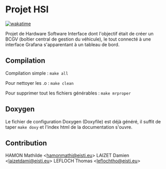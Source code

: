 # Projet HSI

[![wakatime](https://wakatime.com/badge/user/1d55ca4f-dbfd-4718-af05-8971f2e93456/project/d6e83f52-7f8a-4d0f-928d-9bf6f8715074.svg)](https://wakatime.com/badge/user/1d55ca4f-dbfd-4718-af05-8971f2e93456/project/d6e83f52-7f8a-4d0f-928d-9bf6f8715074)

Projet de Hardware Software Interface dont l'objectif était de créer un BCGV (boîtier central de gestion du véhicule), le tout connecté à une interface Grafana s'apparentant à un tableau de bord.

## Compilation

Compilation simple : `make all`

Pour nettoyer les .o : `make clean`

Pour supprimer tout les fichiers générables : `make mrproper`

## Doxygen

Le fichier de configuration Doxygen (Doxyfile) est déjà généré, il suffit de taper `make doxy`
et l'index html de la documentation s'ouvre.

## Contribution

HAMON Mathilde <<hamonmathi@eisti.eu>>
LAIZET Damien <<laizetdami@eisti.eu>>
LEFLOCH Thomas <<leflochtho@eisti.eu>>
